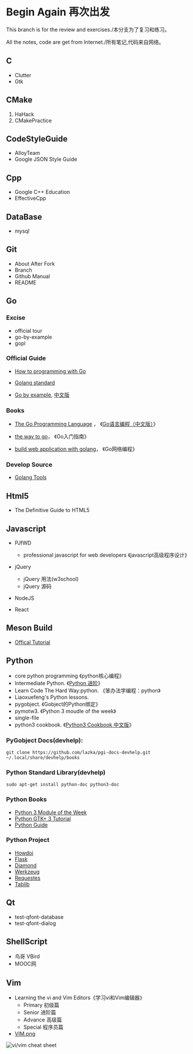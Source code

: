 <h1>Begin Again 再次出发</h1>


This branch is for the review and exercises./本分支为了复习和练习。

All the notes, code are get from Internet./所有笔记,代码来自网络。

## C
- Clutter
- Gtk

## CMake
1. HaHack
2. CMakePractice

## CodeStyleGuide
- AlloyTeam
- Google JSON Style Guide

## Cpp
- Google C++ Education
- EffectiveCpp

## DataBase
- mysql

## Git
- About After Fork
- Branch
- Github Manual
- README

## Go

### Excise
- official tour
- go-by-example
- gopl

### Official Guide

- [How to programming with Go](https://go-zh.org/doc/code.html)

- [Golang standard](https://go-zh.org/ref/spec)

- [Go by example](https://gobyexample.com), [中文版](https://gobyexample.xgwang.me)

### Books
- [The Go Programming Language](http://www.gopl.io/) ， 《[Go语言编程（中文版）](https://yar999.gitbooks.io/gopl-zh/)》

- [the way to go](https://github.com/Unknwon/the-way-to-go_ZH_CN)， 《Go入门指南》

- [build web application with golang](https://github.com/astaxie/build-web-application-with-golang)， 《Go网络编程》

### Develop Source

- [Golang Tools](https://github.com/golang/tools)

## Html5
- The Definitive Guide to HTML5

## Javascript
- PJfWD
    - professional javascript for web developers
     《javascript高级程序设计》

- jQuery
    - jQuery 用法(w3school)
    - jQuery 源码

- NodeJS

- React

## Meson Build
- [Offical Tutorial](http://mesonbuild.com/Tutorial.html)

## Python
- core python programming 《python核心编程》
- Intermediate Python. 《[Python 进阶](https://github.com/eastlakeside/interpy-zh)》
- Learn Code The Hard Way:python. 《笨办法学编程：python》
- Liaoxuefeng's Python lessons.
- pygobject. 《Gobject的Python绑定》
- pymotw3. 《Python 3 moudle of the week》
- single-file
- python3 cookbook. 《[Python3 Cookbook 中文版](https://python3-cookbook.readthedocs.io/zh_CN/latest/preface.html)》

### PyGobject Docs(devhelp):

```shell
git clone https://github.com/lazka/pgi-docs-devhelp.git ~/.local/share/devhelp/books

```

### Python Standard Library(devhelp)

```shell
sudo apt-get install python-doc python3-doc
```

### Python Books

- [Python 3 Module of the Week](https://pymotw.com/3/)
- [Python GTK+ 3 Tutorial](http://python-gtk-3-tutorial.readthedocs.io)
- [Python Guide](http://docs.python-guide.org/en/latest/)

### Python Project

- [Howdoi](https://github.com/gleitz/howdoi)
- [Flask](https://github.com/pallets/flask)
- [Diamond](https://github.com/python-diamond/Diamond)
- [Werkzeug](https://github.com/pallets/werkzeug)
- [Requestes](https://github.com/requests/requests)
- [Tablib](https://github.com/kennethreitz/tablib)

## Qt

- test-qfont-database
- test-qfont-dialog

## ShellScript
- 鸟哥 VBird
- MOOC网

## Vim
- Learning the vi and Vim Editors《学习vi和Vim编辑器》
    - Primary 初级篇
    - Senior 进阶篇
    - Advance 高级篇
    - Special 程序员篇
- [VIM.png](http://sheet.shiar.nl/vi)

![vi/vim cheat sheet](https://github.com/wikinee/note/blob/master/Vim/VIM.png)
